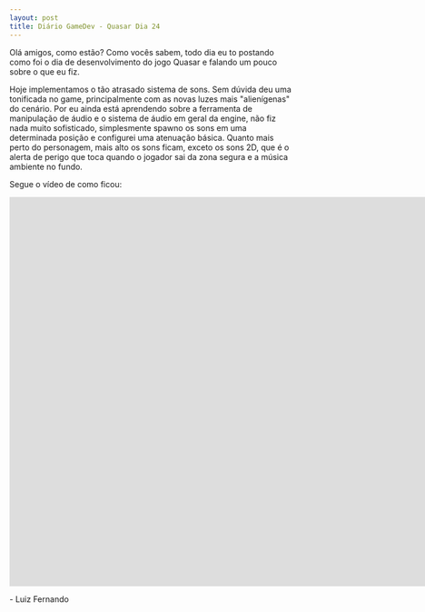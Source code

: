 ```yaml
---
layout: post
title: Diário GameDev - Quasar Dia 24
---
```


Olá amigos, como estão? Como vocês sabem, todo dia eu to postando como foi o dia de desenvolvimento do jogo Quasar e falando um pouco sobre o que eu fiz.

Hoje implementamos o tão atrasado sistema de sons. Sem dúvida deu uma tonificada no game, principalmente com as novas luzes mais "alienígenas" do cenário. Por eu ainda está aprendendo sobre a ferramenta de manipulação de áudio e o sistema de áudio em geral da engine, não fiz nada muito sofisticado, simplesmente spawno os sons em uma determinada posição e configurei uma atenuação básica. Quanto mais perto do personagem, mais alto os sons ficam, exceto os sons 2D, que é o alerta de perigo que toca quando o jogador sai da zona segura e a música ambiente no fundo.

Segue o vídeo de como ficou:

<div class="videoWrapper">
  <iframe width="1663" height="685" src="https://www.youtube.com/embed/u_f2AmbafmM" frameborder="0" allow="autoplay; encrypted-media" allowfullscreen></iframe>
</div>

<p class= "message"> - Luiz Fernando </p>